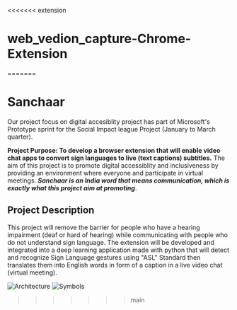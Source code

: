 <<<<<<< extension
# web_vedion_capture-Chrome-Extension
=======
# Sanchaar
Our project focus on digital accesiblity project has part of Microsoft's Prototype sprint for the Social Impact league Project (January to March quarter).

**Project Purpose: To develop a browser extension that will enable video chat apps to convert sign languages to live (text captions) subtitles.**
The aim of this project is to promote digital accessiblity and inclusiveness by providing an environment where everyone and participate in virtual meetings. ***Sanchaar is an India word that means communication, which is exactly what this project aim at promoting***.

## Project Description

This project will remove the barrier for people who have a hearing impairment (deaf or hard of hearing) while communicating with people who do not understand sign language. The extension will be developed and integrated into a deep learning application made with python that will detect and recognize Sign Language gestures using "ASL" Standard then translates them into English words in form of a caption in a live video chat (virtual meeting).

![Architecture](https://raw.githubusercontent.com/Mohamedyasserhelmy/Sign-Language-Translator-ASL/master/Assets/SimpleArch.png)
![Symbols](https://raw.githubusercontent.com/Mohamedyasserhelmy/Sign-Language-Translator-ASL/master/Assets/DatasetSnapShots.jpg)





>>>>>>> main
